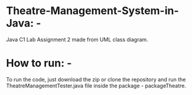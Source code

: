 # Theatre-Management-System-in-Java: -
Java C1 Lab Assignment 2 made from UML class diagram.

# How to run: -
To run the code, just download the zip or clone the repository and run the TheatreManagementTester.java file inside the package - packageTheatre.
